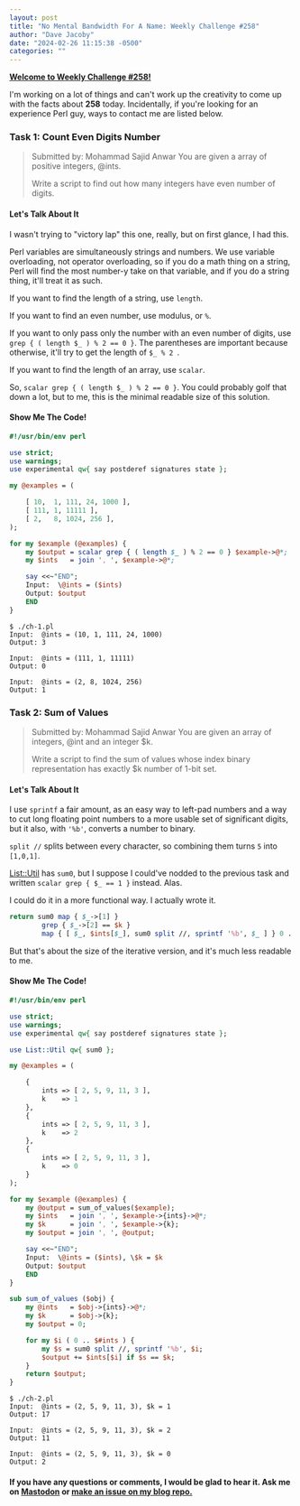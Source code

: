 ```yaml
---
layout: post
title: "No Mental Bandwidth For A Name: Weekly Challenge #258"
author: "Dave Jacoby"
date: "2024-02-26 11:15:38 -0500"
categories: ""
---
```


[**Welcome to Weekly Challenge #258!**](https://theweeklychallenge.org/blog/perl-weekly-challenge-258/)

I'm working on a lot of things and can't work up the creativity to come up with the facts about **258** today. Incidentally, if you're looking for an experience Perl guy, ways to contact me are listed below.

### Task 1: Count Even Digits Number

> Submitted by: Mohammad Sajid Anwar
> You are given a array of positive integers, @ints.
>
> Write a script to find out how many integers have even number of digits.

#### Let's Talk About It

I wasn't trying to "victory lap" this one, really, but on first glance, I had this. 

Perl variables are simultaneously strings and numbers. We use variable overloading, not operator overloading, so if you do a math thing on a string, Perl will find the most number-y take on that variable, and if you do a string thing, it'll treat it as such.

If you want to find the length of a string, use `length`.

If you want to find an even number, use modulus, or `%`.

If you want to only pass only the number with an even number of digits, use `grep { ( length $_ ) % 2 == 0 }`. The parentheses are important because otherwise, it'll try to get the length of `$_ % 2 `.

If you want to find the length of an array, use `scalar`.

So, `scalar grep { ( length $_ ) % 2 == 0 }`. You could probably golf that down a lot, but to me, this is the minimal readable size of this solution.

#### Show Me The Code!

```perl
#!/usr/bin/env perl

use strict;
use warnings;
use experimental qw{ say postderef signatures state };

my @examples = (

    [ 10,  1, 111, 24, 1000 ],
    [ 111, 1, 11111 ],
    [ 2,   8, 1024, 256 ],
);

for my $example (@examples) {
    my $output = scalar grep { ( length $_ ) % 2 == 0 } $example->@*;
    my $ints   = join ', ', $example->@*;

    say <<~"END";
    Input:  \@ints = ($ints)
    Output: $output
    END
}
```

```text
$ ./ch-1.pl 
Input:  @ints = (10, 1, 111, 24, 1000)
Output: 3

Input:  @ints = (111, 1, 11111)
Output: 0

Input:  @ints = (2, 8, 1024, 256)
Output: 1
```

### Task 2: Sum of Values

> Submitted by: Mohammad Sajid Anwar
> You are given an array of integers, @int and an integer $k.
>
> Write a script to find the sum of values whose index binary representation has exactly $k number of 1-bit set.

#### Let's Talk About It

I use `sprintf` a fair amount, as an easy way to left-pad numbers and a way to cut long floating point numbers to a more usable set of significant digits, but it also, with `'%b'`, converts a number to binary. 

`split //` splits between every character, so combining them turns `5` into `[1,0,1]`.

[List::Util](https://metacpan.org/pod/List::Util) has `sum0`, but I suppose I could've nodded to the previous task and written `scalar grep { $_ == 1 }` instead. Alas.

I could do it in a more functional way. I actually wrote it.

```perl
return sum0 map { $_->[1] }
        grep { $_->[2] == $k }
        map { [ $_, $ints[$_], sum0 split //, sprintf '%b', $_ ] } 0 .. $#ints;
```

But that's about the size of the iterative version, and it's much less readable to me.

#### Show Me The Code!

```perl
#!/usr/bin/env perl

use strict;
use warnings;
use experimental qw{ say postderef signatures state };

use List::Util qw{ sum0 };

my @examples = (

    {
        ints => [ 2, 5, 9, 11, 3 ],
        k    => 1
    },
    {
        ints => [ 2, 5, 9, 11, 3 ],
        k    => 2
    },
    {
        ints => [ 2, 5, 9, 11, 3 ],
        k    => 0
    }
);

for my $example (@examples) {
    my @output = sum_of_values($example);
    my $ints   = join ', ', $example->{ints}->@*;
    my $k      = join ', ', $example->{k};
    my $output = join ', ', @output;

    say <<~"END";
    Input:  \@ints = ($ints), \$k = $k
    Output: $output
    END
}

sub sum_of_values ($obj) {
    my @ints   = $obj->{ints}->@*;
    my $k      = $obj->{k};
    my $output = 0;

    for my $i ( 0 .. $#ints ) {
        my $s = sum0 split //, sprintf '%b', $i;
        $output += $ints[$i] if $s == $k;
    }
    return $output;
}
```

```text
$ ./ch-2.pl 
Input:  @ints = (2, 5, 9, 11, 3), $k = 1
Output: 17

Input:  @ints = (2, 5, 9, 11, 3), $k = 2
Output: 11

Input:  @ints = (2, 5, 9, 11, 3), $k = 0
Output: 2
```

#### If you have any questions or comments, I would be glad to hear it. Ask me on [Mastodon](https://mastodon.xyz/@jacobydave) or [make an issue on my blog repo.](https://github.com/jacoby/jacoby.github.io)
